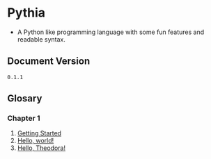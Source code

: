 # Pythia

- A Python like programming language with some fun features and readable syntax.

## Document Version

`0.1.1`

## Glosary

### Chapter 1

1. [Getting Started](BOOK\1\getting_started.md)
2. [Hello, world!](BOOK\1\hello_world.md)
3. [Hello, Theodora!](BOOK\1\hello_theo.md)
